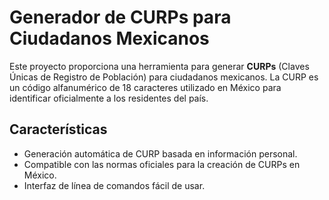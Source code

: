 # Generador de CURPs para Ciudadanos Mexicanos

Este proyecto proporciona una herramienta para generar **CURPs** (Claves Únicas de Registro de Población) para ciudadanos mexicanos. La CURP es un código alfanumérico de 18 caracteres utilizado en México para identificar oficialmente a los residentes del país.

## Características

- Generación automática de CURP basada en información personal.
- Compatible con las normas oficiales para la creación de CURPs en México.
- Interfaz de línea de comandos fácil de usar.

